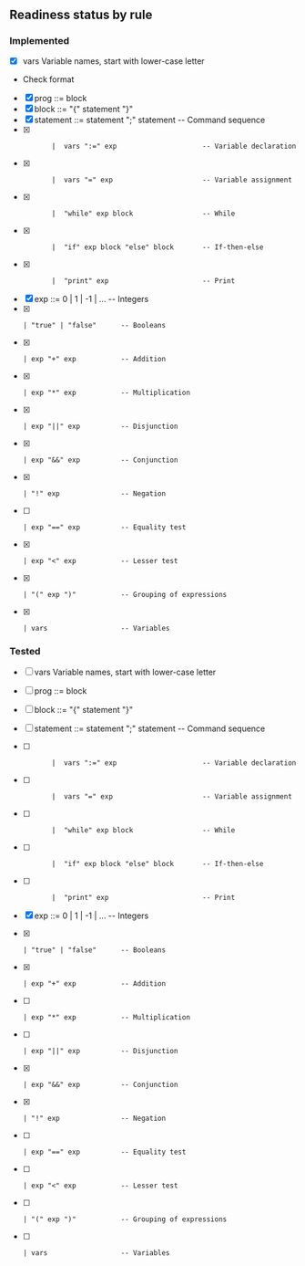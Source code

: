 ## Readiness status by rule
### Implemented
- [X] vars       Variable names, start with lower-case letter
* Check format

- [x] prog      ::= block
- [x] block     ::= "{" statement "}"
- [x] statement ::=  statement ";" statement           -- Command sequence
- [x]            |  vars ":=" exp                     -- Variable declaration
- [x]            |  vars "=" exp                      -- Variable assignment
- [x]            |  "while" exp block                 -- While
- [x]            |  "if" exp block "else" block       -- If-then-else
- [x]            |  "print" exp                       -- Print

- [x] exp ::= 0 | 1 | -1 | ...     -- Integers
- [x]     | "true" | "false"      -- Booleans
- [x]     | exp "+" exp           -- Addition
- [x]     | exp "*" exp           -- Multiplication
- [x]     | exp "||" exp          -- Disjunction
- [x]     | exp "&&" exp          -- Conjunction
- [x]     | "!" exp               -- Negation
- [ ]     | exp "==" exp          -- Equality test
- [x]     | exp "<" exp           -- Lesser test
- [x]     | "(" exp ")"           -- Grouping of expressions
- [x]     | vars                  -- Variables

### Tested
- [ ] vars       Variable names, start with lower-case letter

- [ ] prog      ::= block
- [ ] block     ::= "{" statement "}"
- [ ] statement ::=  statement ";" statement           -- Command sequence
- [ ]            |  vars ":=" exp                     -- Variable declaration
- [ ]            |  vars "=" exp                      -- Variable assignment
- [ ]            |  "while" exp block                 -- While
- [ ]            |  "if" exp block "else" block       -- If-then-else
- [ ]            |  "print" exp                       -- Print

- [x] exp ::= 0 | 1 | -1 | ...     -- Integers
- [x]     | "true" | "false"      -- Booleans
- [x]     | exp "+" exp           -- Addition
- [ ]     | exp "*" exp           -- Multiplication
- [ ]     | exp "||" exp          -- Disjunction
- [x]     | exp "&&" exp          -- Conjunction
- [x]     | "!" exp               -- Negation
- [ ]     | exp "==" exp          -- Equality test
- [ ]     | exp "<" exp           -- Lesser test
- [ ]     | "(" exp ")"           -- Grouping of expressions
- [ ]     | vars                  -- Variables
